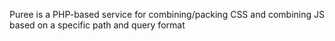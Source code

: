 Puree is a PHP-based service for combining/packing CSS and combining JS based on a specific path and query format
